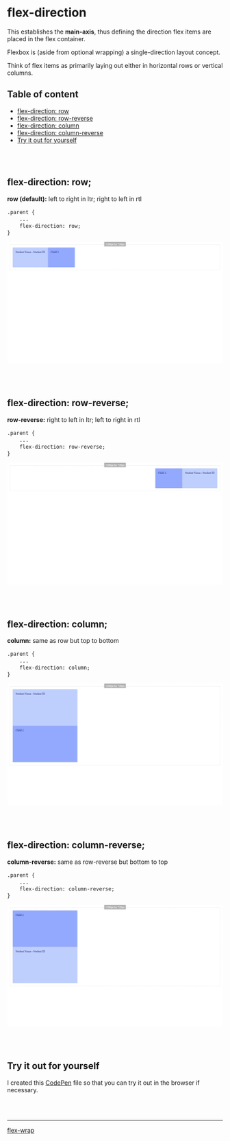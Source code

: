 # flex-direction
This establishes the **main-axis**, thus defining the direction flex items are placed in the flex container.

Flexbox is (aside from optional wrapping) a single-direction layout concept.

Think of flex items as primarily laying out either in horizontal rows or vertical columns.

## Table of content
* [flex-direction: row](#flex-direction-row)
* [flex-direction: row-reverse](#flex-direction-row-reverse)
* [flex-direction: column](#flex-direction-column)
* [flex-direction: column-reverse](#flex-direction-column-reverse)
* [Try it out for yourself](#try-it-out-for-yourself)

<p><br /><br /></p>

## flex-direction: row;
**row (default):** left to right in ltr; right to left in rtl
```
.parent {
    ...
    flex-direction: row;
}
```
![flex-direction: row;](./screenshots/00%20-%20flex-direction_row.png)

<p><br /><br /></p>

## flex-direction: row-reverse;
**row-reverse:** right to left in ltr; left to right in rtl
```
.parent {
    ...
    flex-direction: row-reverse;
}
```
![flex-direction: row-reverse;](./screenshots/01%20-%20flex-direction_row-reverse.png)

<p><br /><br /></p>

## flex-direction: column;
**column:** same as row but top to bottom
```
.parent {
    ...
    flex-direction: column;
}
```
![flex-direction: column;](./screenshots/02%20-%20flex-direction_column.png)

<p><br /><br /></p>

## flex-direction: column-reverse;
**column-reverse:** same as row-reverse but bottom to top
```
.parent {
    ...
    flex-direction: column-reverse;
}
```
![flex-direction: column-reverse;](./screenshots/04%20-%20flex-direction_column-reverse.png)

<p><br /><br /></p>

## Try it out for yourself
I created this <a href="https://codepen.io/ccucalon/pen/xxQvENw" target="_blank">CodePen</a> file so that you can try it out in the browser if necessary.

<p><br /><br /></p>

- - -

[flex-wrap](./../02-flex-wrap/)